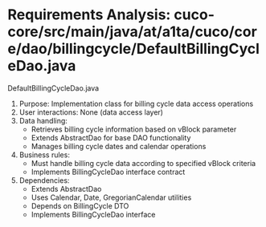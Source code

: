 # Requirements Analysis: cuco-core/src/main/java/at/a1ta/cuco/core/dao/billingcycle/DefaultBillingCycleDao.java

DefaultBillingCycleDao.java
1. Purpose: Implementation class for billing cycle data access operations
2. User interactions: None (data access layer)
3. Data handling:
   - Retrieves billing cycle information based on vBlock parameter
   - Extends AbstractDao for base DAO functionality
   - Manages billing cycle dates and calendar operations
4. Business rules:
   - Must handle billing cycle data according to specified vBlock criteria
   - Implements BillingCycleDao interface contract
5. Dependencies:
   - Extends AbstractDao
   - Uses Calendar, Date, GregorianCalendar utilities
   - Depends on BillingCycle DTO
   - Implements BillingCycleDao interface